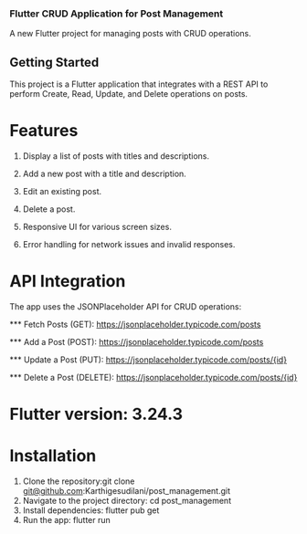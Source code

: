 ### Flutter CRUD Application for Post Management

A new Flutter project for managing posts with CRUD operations.

## Getting Started

This project is a Flutter application that integrates with a REST API to perform Create, Read, Update, and Delete operations on posts.

# Features

1. Display a list of posts with titles and descriptions.

2. Add a new post with a title and description.

3. Edit an existing post.

4. Delete a post.

5. Responsive UI for various screen sizes.

6. Error handling for network issues and invalid responses.

# API Integration

The app uses the JSONPlaceholder API for CRUD operations:

*** Fetch Posts (GET): https://jsonplaceholder.typicode.com/posts

*** Add a Post (POST): https://jsonplaceholder.typicode.com/posts

*** Update a Post (PUT): https://jsonplaceholder.typicode.com/posts/{id}

*** Delete a Post (DELETE): https://jsonplaceholder.typicode.com/posts/{id}

# Flutter version: 3.24.3

# Installation
1. Clone the repository:git clone git@github.com:Karthigesudilani/post_management.git
2. Navigate to the project directory: cd post_management
3. Install dependencies: flutter pub get
4. Run the app: flutter run
